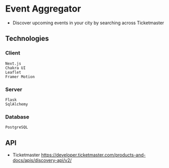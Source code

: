 # Event Aggregator
- Discover upcoming events in your city by searching across Ticketmaster
## Technologies
### Client
```
Next.js
Chakra UI
Leaflet
Framer Motion
```

### Server
```
Flask 
SqlAlchemy
```
### Database
```
PostgreSQL
```

## API 
- Ticketmaster 
https://developer.ticketmaster.com/products-and-docs/apis/discovery-api/v2/
